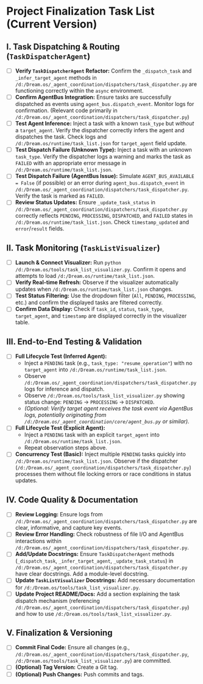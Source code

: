 # Project Finalization Task List (Current Version)

## I. Task Dispatching & Routing (`TaskDispatcherAgent`)

-   [ ] **Verify `TaskDispatcherAgent` Refactor:** Confirm the `_dispatch_task` and `_infer_target_agent` methods in `/d:/Dream.os/_agent_coordination/dispatchers/task_dispatcher.py` are functioning correctly within the `async` environment.
-   [ ] **Confirm AgentBus Integration:** Ensure tasks are successfully dispatched as events using `agent_bus.dispatch_event`. Monitor logs for confirmation. (Relevant code primarily in `/d:/Dream.os/_agent_coordination/dispatchers/task_dispatcher.py`)
-   [ ] **Test Agent Inference:** Inject a task with a known `task_type` but *without* a `target_agent`. Verify the dispatcher correctly infers the agent and dispatches the task. Check logs and `/d:/Dream.os/runtime/task_list.json` for `target_agent` field update.
-   [ ] **Test Dispatch Failure (Unknown Type):** Inject a task with an unknown `task_type`. Verify the dispatcher logs a warning and marks the task as `FAILED` with an appropriate error message in `/d:/Dream.os/runtime/task_list.json`.
-   [ ] **Test Dispatch Failure (AgentBus Issue):** Simulate `AGENT_BUS_AVAILABLE = False` (if possible) or an error during `agent_bus.dispatch_event` in `/d:/Dream.os/_agent_coordination/dispatchers/task_dispatcher.py`. Verify the task is marked as `FAILED`.
-   [ ] **Review Status Updates:** Ensure `_update_task_status` in `/d:/Dream.os/_agent_coordination/dispatchers/task_dispatcher.py` correctly reflects `PENDING`, `PROCESSING`, `DISPATCHED`, and `FAILED` states in `/d:/Dream.os/runtime/task_list.json`. Check `timestamp_updated` and `error`/`result` fields.

## II. Task Monitoring (`TaskListVisualizer`)

-   [ ] **Launch & Connect Visualizer:** Run `python /d:/Dream.os/tools/task_list_visualizer.py`. Confirm it opens and attempts to load `/d:/Dream.os/runtime/task_list.json`.
-   [ ] **Verify Real-time Refresh:** Observe if the visualizer automatically updates when `/d:/Dream.os/runtime/task_list.json` changes.
-   [ ] **Test Status Filtering:** Use the dropdown filter (`All`, `PENDING`, `PROCESSING`, etc.) and confirm the displayed tasks are filtered correctly.
-   [ ] **Confirm Data Display:** Check if `task_id`, `status`, `task_type`, `target_agent`, and `timestamp` are displayed correctly in the visualizer table.

## III. End-to-End Testing & Validation

-   [ ] **Full Lifecycle Test (Inferred Agent):**
    -   Inject a `PENDING` task (e.g., `task_type: "resume_operation"`) with no `target_agent` into `/d:/Dream.os/runtime/task_list.json`.
    -   Observe `/d:/Dream.os/_agent_coordination/dispatchers/task_dispatcher.py` logs for inference and dispatch.
    -   Observe `/d:/Dream.os/tools/task_list_visualizer.py` showing status change: `PENDING` -> `PROCESSING` -> `DISPATCHED`.
    -   *(Optional: Verify target agent receives the task event via AgentBus logs, potentially originating from `/d:/Dream.os/_agent_coordination/core/agent_bus.py` or similar).*
-   [ ] **Full Lifecycle Test (Explicit Agent):**
    -   Inject a `PENDING` task with an explicit `target_agent` into `/d:/Dream.os/runtime/task_list.json`.
    -   Repeat observation steps above.
-   [ ] **Concurrency Test (Basic):** Inject multiple `PENDING` tasks quickly into `/d:/Dream.os/runtime/task_list.json`. Observe if the dispatcher (`/d:/Dream.os/_agent_coordination/dispatchers/task_dispatcher.py`) processes them without file locking errors or race conditions in status updates.

## IV. Code Quality & Documentation

-   [ ] **Review Logging:** Ensure logs from `/d:/Dream.os/_agent_coordination/dispatchers/task_dispatcher.py` are clear, informative, and capture key events.
-   [ ] **Review Error Handling:** Check robustness of file I/O and AgentBus interactions within `/d:/Dream.os/_agent_coordination/dispatchers/task_dispatcher.py`.
-   [ ] **Add/Update Docstrings:** Ensure `TaskDispatcherAgent` methods (`_dispatch_task`, `_infer_target_agent`, `_update_task_status`) in `/d:/Dream.os/_agent_coordination/dispatchers/task_dispatcher.py` have clear docstrings. Add a module-level docstring.
-   [ ] **Update `TaskListVisualizer` Docstrings:** Add necessary documentation for `/d:/Dream.os/tools/task_list_visualizer.py`.
-   [ ] **Update Project README/Docs:** Add a section explaining the task dispatch mechanism (referencing `/d:/Dream.os/_agent_coordination/dispatchers/task_dispatcher.py`) and how to use `/d:/Dream.os/tools/task_list_visualizer.py`.

## V. Finalization & Versioning

-   [ ] **Commit Final Code:** Ensure all changes (e.g., `/d:/Dream.os/_agent_coordination/dispatchers/task_dispatcher.py`, `/d:/Dream.os/tools/task_list_visualizer.py`) are committed.
-   [ ] **(Optional) Tag Version:** Create a Git tag.
-   [ ] **(Optional) Push Changes:** Push commits and tags. 
